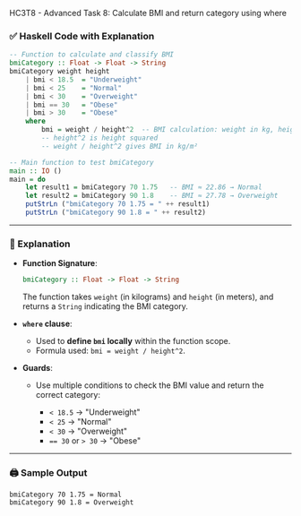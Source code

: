 HC3T8 - Advanced Task 8: Calculate BMI and return category using where


### ✅ Haskell Code with Explanation

```haskell
-- Function to calculate and classify BMI
bmiCategory :: Float -> Float -> String
bmiCategory weight height
    | bmi < 18.5  = "Underweight"
    | bmi < 25    = "Normal"
    | bmi < 30    = "Overweight"
    | bmi == 30   = "Obese"
    | bmi > 30    = "Obese"
    where
        bmi = weight / height^2  -- BMI calculation: weight in kg, height in meters
        -- height^2 is height squared
        -- weight / height^2 gives BMI in kg/m²

-- Main function to test bmiCategory
main :: IO ()
main = do
    let result1 = bmiCategory 70 1.75   -- BMI ≈ 22.86 → Normal
    let result2 = bmiCategory 90 1.8    -- BMI ≈ 27.78 → Overweight
    putStrLn ("bmiCategory 70 1.75 = " ++ result1)
    putStrLn ("bmiCategory 90 1.8 = " ++ result2)
```

---

### 🧠 Explanation

* **Function Signature**:

  ```haskell
  bmiCategory :: Float -> Float -> String
  ```

  The function takes `weight` (in kilograms) and `height` (in meters), and returns a `String` indicating the BMI category.

* **`where` clause**:

  * Used to **define `bmi` locally** within the function scope.
  * Formula used: `bmi = weight / height^2`.

* **Guards**:

  * Use multiple conditions to check the BMI value and return the correct category:

    * `< 18.5` → "Underweight"
    * `< 25` → "Normal"
    * `< 30` → "Overweight"
    * `== 30` or `> 30` → "Obese"

---



### 🖨️ Sample Output

```
bmiCategory 70 1.75 = Normal
bmiCategory 90 1.8 = Overweight
```

